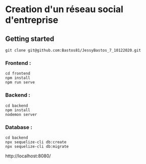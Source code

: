 # Creation d'un réseau social d'entreprise

## Getting started

`git clone git@github.com:Bastos81/JessyBastos_7_10122020.git`

### Frontend :

```
cd frontend
npm install 
npm run serve
```

### Backend :

```
cd backend
npm install
nodemon server
```

### Database :

```
cd backend
npx sequelize-cli db:create
npx sequelize-cli db:migrate
```

http://localhost:8080/
